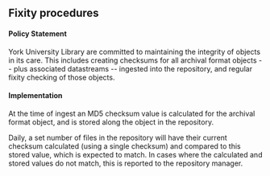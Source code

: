 ## Fixity procedures

#### Policy Statement

York University Library are committed to maintaining the integrity of objects in its care. This includes creating checksums for all archival format objects -- plus associated datastreams -- ingested into the repository, and regular fixity checking of those objects.

#### Implementation

At the time of ingest an MD5 checksum value is calculated for the archival format object, and is stored along the object in the repository.

Daily, a set number of  files in the repository will have their current checksum calculated (using a single checksum) and compared to this stored value, which is expected to match. In cases where the calculated and stored values do not match, this is reported to the repository manager.

